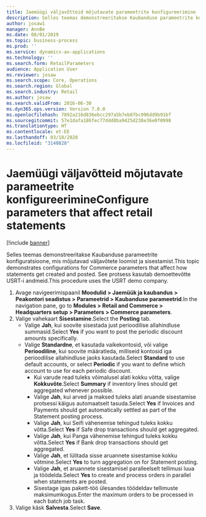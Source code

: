 ```yaml
---
title: Jaemüügi väljavõtteid mõjutavate parameetrite konfigureerimine
description: Selles teemas demonstreeritakse Kaubanduse parameetrite konfiguratsioone, mis mõjutavad väljavõtete loomist ja sisestamist.
author: josaw1
manager: AnnBe
ms.date: 08/01/2019
ms.topic: business-process
ms.prod: ''
ms.service: dynamics-ax-applications
ms.technology: ''
ms.search.form: RetailParameters
audience: Application User
ms.reviewer: josaw
ms.search.scope: Core, Operations
ms.search.region: Global
ms.search.industry: Retail
ms.author: josaw
ms.search.validFrom: 2016-06-30
ms.dyn365.ops.version: Version 7.0.0
ms.openlocfilehash: 7892a216d836ebcc297a5b7eb87bc996dd9b91bf
ms.sourcegitcommit: 57e1dafa186fec77ddd8ba9425d238e36e0f0998
ms.translationtype: HT
ms.contentlocale: et-EE
ms.lasthandoff: 03/18/2020
ms.locfileid: "3140828"
---
```

# <a name="configure-parameters-that-affect-retail-statements"></a><span data-ttu-id="731c6-103">Jaemüügi väljavõtteid mõjutavate parameetrite konfigureerimine</span><span class="sxs-lookup"><span data-stu-id="731c6-103">Configure parameters that affect retail statements</span></span>

[!include [banner](../includes/banner.md)]

<span data-ttu-id="731c6-104">Selles teemas demonstreeritakse Kaubanduse parameetrite konfiguratsioone, mis mõjutavad väljavõtete loomist ja sisestamist.</span><span class="sxs-lookup"><span data-stu-id="731c6-104">This topic demonstrates configurations for Commerce parameters that affect how statements get created and posted.</span></span> <span data-ttu-id="731c6-105">See protsess kasutab demoettevõtte USRT-i andmeid.</span><span class="sxs-lookup"><span data-stu-id="731c6-105">This procedure uses the USRT demo company.</span></span>

1. <span data-ttu-id="731c6-106">Avage navigeerimispaanil **Moodulid > Jaemüük ja kaubandus > Peakontori seadistus > Parameetrid > Kaubanduse parameetrid**.</span><span class="sxs-lookup"><span data-stu-id="731c6-106">In the navigation pane, go to **Modules > Retail and Commerce > Headquarters setup  > Parameters > Commerce parameters**.</span></span>
2. <span data-ttu-id="731c6-107">Valige vahekaart **Sisestamine**.</span><span class="sxs-lookup"><span data-stu-id="731c6-107">Select the **Posting** tab.</span></span>
    - <span data-ttu-id="731c6-108">Valige **Jah**, kui soovite sisestada just perioodilise allahindluse summasid.</span><span class="sxs-lookup"><span data-stu-id="731c6-108">Select **Yes** if you want to post the periodic discount amounts specifically.</span></span>  
    - <span data-ttu-id="731c6-109">Valige **Standardne**, et kasutada vaikekontosid, või valige **Perioodiline**, kui soovite määratleda, milliseid kontosid iga perioodilise allahindluse jaoks kasutada.</span><span class="sxs-lookup"><span data-stu-id="731c6-109">Select **Standard** to use default accounts, or select **Periodic** if you want to define which account to use for each periodic discount.</span></span>  
      - <span data-ttu-id="731c6-110">Kui varude read tuleks võimalusel alati kokku võtta, valige **Kokkuvõte**.</span><span class="sxs-lookup"><span data-stu-id="731c6-110">Select **Summary** if inventory lines should get aggregated whenever possible.</span></span>  
      - <span data-ttu-id="731c6-111">Valige **Jah**, kui arved ja maksed tuleks alati aruande sisestamise protsessi käigus automaatselt tasuda.</span><span class="sxs-lookup"><span data-stu-id="731c6-111">Select **Yes** if Invoices and Payments should get automatically settled as part of the Statement posting process.</span></span>  
      - <span data-ttu-id="731c6-112">Valige **Jah**, kui Seifi vähenemise tehingud tuleks kokku võtta.</span><span class="sxs-lookup"><span data-stu-id="731c6-112">Select **Yes** if Safe drop transactions should get aggregated.</span></span>  
      - <span data-ttu-id="731c6-113">Valige **Jah**, kui Panga vähenemise tehingud tuleks kokku võtta.</span><span class="sxs-lookup"><span data-stu-id="731c6-113">Select **Yes** if Bank drop transactions should get aggregated.</span></span>  
      - <span data-ttu-id="731c6-114">Valige **Jah**, et lülitada sisse aruannete sisestamise kokku võtmine.</span><span class="sxs-lookup"><span data-stu-id="731c6-114">Select **Yes** to turn aggregation on for Statement posting.</span></span>  
      - <span data-ttu-id="731c6-115">Valige **Jah**, et aruannete sisestamisel paralleelselt tellimusi luua ja töödelda.</span><span class="sxs-lookup"><span data-stu-id="731c6-115">Select **Yes** to create and process orders in parallel when statements are posted.</span></span>  
      - <span data-ttu-id="731c6-116">Sisestage igas pakett-töö ülesandes töödeldav tellimuste maksimumkogus.</span><span class="sxs-lookup"><span data-stu-id="731c6-116">Enter the maximum orders to be processed in each batch job task.</span></span>  
3. <span data-ttu-id="731c6-117">Valige käsk **Salvesta**.</span><span class="sxs-lookup"><span data-stu-id="731c6-117">Select **Save**.</span></span>

